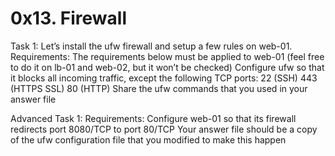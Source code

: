 # 0x13. Firewall
Task 1: Let’s install the ufw firewall and setup a few rules on web-01. Requirements:
    The requirements below must be applied to web-01 (feel free to do it on lb-01 and web-02, but it won’t be checked)
    Configure ufw so that it blocks all incoming traffic, except the following TCP ports:
        22 (SSH)
        443 (HTTPS SSL)
        80 (HTTP)
    Share the ufw commands that you used in your answer file

Advanced Task 1: Requirements:
    Configure web-01 so that its firewall redirects port 8080/TCP to port 80/TCP
    Your answer file should be a copy of the ufw configuration file that you modified to make this happen
